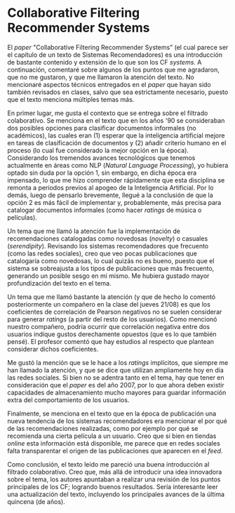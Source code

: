 ﻿# Collaborative Filtering Recommender Systems

El *paper* "Collaborative Filtering Recommender Systems" (el cual parece ser el capítulo de un texto de Sistemas Recomendadores) es una introducción de bastante contenido y extensión de lo que son los CF *systems*. A continuación, comentaré sobre algunos de los puntos que me agradaron, que no me gustaron, y que me llamaron la atención del texto. No mencionaré aspectos técnicos entregados en el *paper* que hayan sido también revisados en clases, salvo que sea estrictamente necesario, puesto que el texto menciona múltiples temas más.

En primer lugar, me gusta el contexto que se entrega sobre el filtrado colaborativo. Se menciona en el texto que en los años '90 se consideraban dos posibles opciones para clasificar documentos informales (no académicos), las cuales eran (1) esperar que la inteligencia artificial mejore en tareas de clasificación de documentos y (2) añadir criterio humano en el proceso (lo cual fue considerado la mejor opción en la época). Considerando los tremendos avances tecnológicos que tenemos actualmente en áreas como NLP (*Natural Language Processing*), yo hubiera optado sin duda por la opción 1, sin embargo, en dicha época era impensado, lo que me hizo comprender rápidamente que esta disciplina se remonta a períodos previos al apogeo de la Inteligencia Artificial. Por lo demás, luego de pensarlo brevemente, llegué a la conclusión de que la opción 2 es más fácil de implementar y, probablemente, más precisa para catalogar documentos informales (como hacer *ratings* de música o películas).

Un tema que me llamó la atención fue la implementación de recomendaciones catalogadas como novedosas (*novelty*) o casuales (*serendipity*). Revisando los sistemas recomendadores que frecuento (como las redes sociales), creo que veo pocas publicaciones que catalogaría como novedosas, lo cual quizás no es bueno, puesto que el sistema se sobreajusta a los tipos de publicaciones que más frecuento, generando un posible sesgo en mí mismo. Me hubiera gustado mayor profundización del texto en el tema.

Un tema que me llamó bastante la atención (y que de hecho lo comentó posteriormente un compañero en la clase del jueves 21/08) es que los coeficientes de correlación de Pearson negativos no se suelen considerar para generar *ratings* (a partir del resto de los usuarios). Como mencionó nuestro compañero, podría ocurrir que correlación negativa entre dos usuarios indique gustos derechamente opuestos (que es lo que también pensé). El profesor comentó que hay estudios al respecto que plantean considerar dichos coeficientes.

Me gustó la mención que se le hace a los *ratings* implícitos, que siempre me han llamado la atención, y que se dice que utilizan ampliamente hoy en día las redes sociales. Si bien no se adentra tanto en el tema, hay que tener en consideración que el *paper* es del año 2007, por lo que ahora deben existir capacidades de almacenamiento mucho mayores para guardar información extra del comportamiento de los usuarios.

Finalmente, se menciona en el texto que en la época de publicación una nueva tendencia de los sistemas recomendadores era mencionar el por qué de las recomendaciones realizadas, como por ejemplo por qué se recomienda una cierta película a un usuario. Creo que si bien en tiendas *online* esta información está disponible,  me parece que en redes sociales falta transparentar el origen de las publicaciones que aparecen en el *feed*.

Como conclusión, el texto leído me pareció una buena introducción al filtrado colaborativo. Creo que, más allá de introducir una idea innovadora sobre el tema, los autores apuntaban a realizar una revisión de los puntos principales de los CF; logrando buenos resultados. Sería interesante leer una actualización del texto, incluyendo los principales avances de la última quincena (de años).
